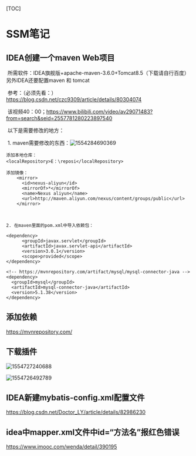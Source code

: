 [TOC]







# SSM笔记

## IDEA创建一个maven Web项目

​	所需软件：IDEA旗舰版+apache-maven-3.6.0+Tomcat8.5（下载请自行百度） 另外IDEA还要配置maven 和 tomcat

​	参考：（必须先看：）<https://blog.csdn.net/czc9309/article/details/80304074>

​			该视频40：00；<https://www.bilibili.com/video/av29071483?from=search&seid=2557781280223897540>

​	以下是需要修改的地方：

​	1. maven需要修改的东西：![1554284690369](C:\Users\HC\AppData\Roaming\Typora\typora-user-images\1554284690369.png)

~~~
添加本地仓库：
<localRepository>E：\reposi</localRepository>

添加镜像：
	<mirror>
      <id>nexus-aliyun</id>
      <mirrorOf>*</mirrorOf>
      <name>Nexus aliyun</name>
      <url>http://maven.aliyun.com/nexus/content/groups/public</url>
    </mirror>



~~~

~~~ 
2. 在maven里面的pom.xml中导入依赖包：
~~~

```
<dependency>
      <groupId>javax.servlet</groupId>
      <artifactId>javax.servlet-api</artifactId>
      <version>3.0.1</version>
      <scope>provided</scope>
</dependency>

<!-- https://mvnrepository.com/artifact/mysql/mysql-connector-java -->
<dependency>
  <groupId>mysql</groupId>
  <artifactId>mysql-connector-java</artifactId>
  <version>5.1.38</version>
</dependency>

```

## 添加依赖

<https://mvnrepository.com/>

## 下载插件



![1554727240688](C:\Users\HC\AppData\Roaming\Typora\typora-user-images\1554727240688.png)

![1554726492789](C:\Users\HC\AppData\Roaming\Typora\typora-user-images\1554726492789.png)

## IDEA新建mybatis-config.xml配置文件

<https://blog.csdn.net/Doctor_LY/article/details/82986230>



## idea中mapper.xml文件中id=“方法名”报红色错误

https://www.imooc.com/wenda/detail/390195